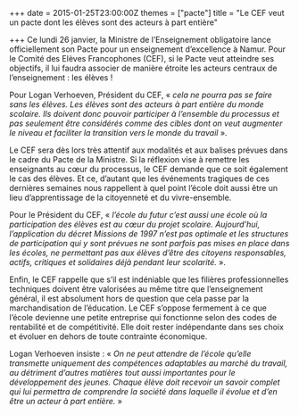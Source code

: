 +++
date = 2015-01-25T23:00:00Z
themes = ["pacte"]
title = "Le CEF veut un pacte dont les élèves sont des acteurs à part entière"

+++
Ce lundi 26 janvier, la Ministre de l’Enseignement obligatoire lance officiellement son Pacte pour un enseignement d’excellence à Namur. Pour le Comité des Elèves Francophones (CEF), si le Pacte veut atteindre ses objectifs, il lui faudra associer de manière étroite les acteurs centraux de l’enseignement : les élèves !

Pour Logan Verhoeven, Président du CEF, « _cela ne pourra pas se faire sans les élèves. Les élèves sont des acteurs à part entière du monde scolaire. Ils doivent donc pouvoir participer à l’ensemble du processus et pas seulement être considérés comme des cibles dont on veut augmenter le niveau et faciliter la transition vers le monde du travail_ ».

Le CEF sera dès lors très attentif aux modalités et aux balises prévues dans le cadre du Pacte de la Ministre. Si la réflexion vise à remettre les enseignants au cœur du processus, le CEF demande que ce soit également le cas des élèves. Et ce, d’autant que les événements tragiques de ces dernières semaines nous rappellent à quel point l’école doit aussi être un lieu d’apprentissage de la citoyenneté et du vivre-ensemble.

Pour le Président du CEF, « _l’école du futur c’est aussi une école où la participation des élèves est au cœur du projet scolaire. Aujourd’hui, l’application du décret Missions de 1997 n’est pas optimale et les structures de participation qui y sont prévues ne sont parfois pas mises en place dans les écoles, ne permettant pas aux élèves d’être des citoyens responsables, actifs, critiques et solidaires déjà pendant leur scolarité._ ».

Enfin, le CEF rappelle que s’il est indéniable que les filières professionnelles techniques doivent être valorisées au même titre que l’enseignement général, il est absolument hors de question que cela passe par la marchandisation de l’éducation. Le CEF s’oppose fermement à ce que l’école devienne une petite entreprise qui fonctionne selon des codes de rentabilité et de compétitivité. Elle doit rester indépendante dans ses choix et évoluer en dehors de toute contrainte économique.

Logan Verhoeven insiste : « _On ne peut attendre de l’école qu’elle transmette uniquement des compétences adaptables au marché du travail, au détriment d’autres matières tout aussi importantes pour le développement des jeunes. Chaque élève doit recevoir un savoir complet qui lui permettra de comprendre la société dans laquelle il évolue et d’en être un acteur à part entière._ »